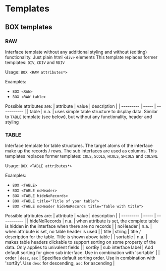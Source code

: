 # Templates

## BOX templates

### RAW
Interface template without any additional styling and without (editing) functionality. Just plain html `<div>` elements
This template replaces former templates: `DIV`, `CDIV` and `RDIV`

Usage: `BOX <RAW attributes*>`

Examples:
- `BOX <RAW>`
- `BOX <RAW table>`

Possible attributes are:
| attribute | value | description |
| --------- | ----- | ----------- |
| table     | n.a.  | uses simple table structure to display data. Similar to `TABLE` template (see below), but without any functionality, header and styling

### TABLE
Interface template for table structures. The target atoms of the interface make up the records / rows. The sub interfaces are used as columns.
This templates replaces former templates: `COLS`, `SCOLS`, `HCOLS`, `SHCOLS` and `COLSNL`

Usage: `BOX <TABLE attributes*>`

Examples:
- `BOX <TABLE>`
- `BOX <TABLE noHeader>`
- `BOX <TABLE hideNoRecords>`
- `BOX <TABLE title="Title of your table">`
- `BOX <TABLE noHeader hideNoRecords title="Table with title">`

Possible attributes are:
| attribute | value | description |
| --------- | ----- | ----------- |
| hideNoRecords | n.a. | when attribute is set, the complete table is hidden in the interface when there are no records |
| noHeader | n.a. | when attribute is set, no table header is used |
| title | string | title / description for the table. Title is shown above table |
| sortable | n.a. | makes table headers clickable to support sorting on some property of the data. Only applies to univalent fields |
| sortBy | sub interface label | Add default sorting for given sub interface. Use in combination with 'sortable' |
| order | `desc`, `asc` | Specifies default sorting order. Use in combination with 'sortBy'. Use `desc` for descending, `asc` for ascending |
